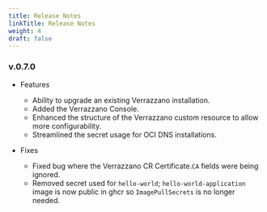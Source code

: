```yaml
---
title: Release Notes
linkTitle: Release Notes
weight: 4
draft: false
---
```


### v.0.7.0
- Features
    - Ability to upgrade an existing Verrazzano installation.
    - Added the Verrazzano Console.
    - Enhanced the structure of the Verrazzano custom resource to allow more configurability.
    - Streamlined the secret usage for OCI DNS installations.

- Fixes
    - Fixed bug where the Verrazzano CR Certificate.`CA` fields were being ignored.
    - Removed secret used for `hello-world`; `hello-world-application` image is now public in ghcr so `ImagePullSecrets` is no longer needed.

